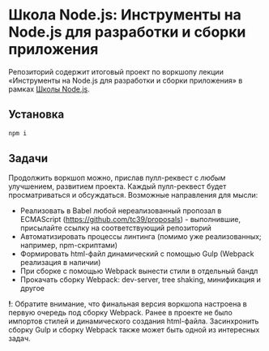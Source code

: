 # Школа Node.js: Инструменты на Node.js для разработки и сборки приложения

Репозиторий содержит итоговый проект по воркшопу лекции «Инструменты на Node.js для разработки и сборки приложения» в рамках [Школы Node.js](https://academy.yandex.ru/events/frontend/spb-2017/).

## Установка

```bash
npm i
```
## Задачи

Продолжить воркшоп можно, прислав пулл-реквест с *любым* улучшением, развитием проекта. Каждый пулл-реквест будет просматриваться и обсуждаться. Возможные направления для мысли:

* Реализовать в Babel любой нереализованный пропозал в ECMAScript (https://github.com/tc39/proposals) - выполнившие, присылайте ссылку на соответствующий репозиторий
* Автоматизировать процессы линтинга (помимо уже реализованных; например, npm-скриптами)
* Формировать html-файл динамический с помощью Gulp (Webpack реализация в наличии)
* При сборке с помощью Webpack вынести стили в отдельный бандл
* Прокачать сборку Webpack: dev-server, tree shaking, минификация и другое

**!**: Обратите внимание, что финальная версия воркшопа настроена в первую очередь под сборку Webpack. Ранее в проекте не было импортов стилей и динамического создания html-файла. Засинхронить сборку Gulp и сборку Webpack также может быть одной из интересных задач.

